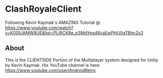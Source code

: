 # ClashRoyaleClient
Following Kevin Kaymak's AMAZING Tutorial @ https://www.youtube.com/watch?v=K00IUAMW8UE&list=PLI9CK8e_e3MdYeg46vaEwPHU0gTBhc2x3

## About
This is the CLIENTSIDE Portion of the Multiplayer system designed for Unity by Kevin Kaymak.
His YouTube channel is here: https://www.youtube.com/user/AndroidRetro
